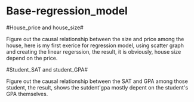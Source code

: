 # Base-regression_model
#House_price and house_size#

Figure out the causal relationship between the size and price among the house,
here is my first exerice for regression model,
using scatter graph and creating the linear regerssion,
the result, it is obviously, house size depend on the price.

#Student_SAT and student_GPA#

Figure out the causal relationship between the SAT and GPA among those student,
the result, shows the sutdent'gpa mostly depent on the student's GPA themselves.
